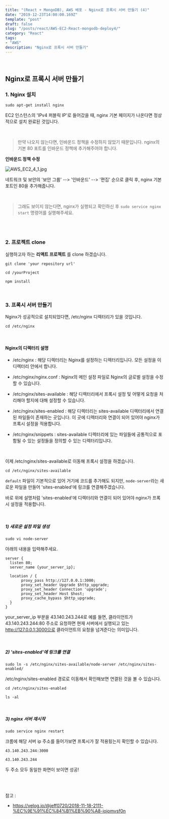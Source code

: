 ```yaml
---
title: "(React + MongoDB), AWS 배포 - Nginx로 프록시 서버 만들기 (4)"
date: "2019-12-23T14:00:00.169Z"
template: "post"
draft: false
slug: "/posts/react/AWS-EC2-React-mongodb-deploy4/"
category: "React"
tags:
- "AWS"
description: "Nginx로 프록시 서버 만들기"
---
```


<br>

## Nginx로 프록시 서버 만들기

### 1. Nginx 설치

`sudo apt-get install nginx`

EC2 인스턴스의 'IPv4 퍼블릭 IP'로 들어갔을 때, nginx 기본 페이지가 나온다면 정상적으로 설치 완료된 것입니다.

<br>

> 만약 나오지 않는다면, 인바운드 정책을 수정하지 않았기 때문입니다.
> nginx의 기본 80 포트를 인바운드 정책에 추가해주어야 합니다.

**인바운드 정책 수정**

![AWS_EC2_4_1.jpg](/media/AWS_EC2_4_1.jpg)

네트워크 및 보안의 '보안 그룹' --> '인바운드' --> '편집' 순으로 클릭 후, nginx 기본 포트인 80을 추가해줍니다.

<br>

> 그래도 보이지 않는다면, nginx가 실행되고 확인하신 후 `sudo service nginx start` 명령어를 실행해주세요.

<br>
<br>

### 2. 프로젝트 clone

실행하고자 하는 **리액트 프로젝트** 를 clone 하겠습니다.

`git clone 'your repository url'`

`cd /yourProject`

`npm install`

<br>


### 3. 프록시 서버 만들기

Nginx가 성공적으로 설치되었다면, /etc/nginx 디렉터리가 있을 것입니다.

`cd /etc/nginx`

<br>

#### Nginx의 디렉터리 설명

- /etc/nginx : 해당 디렉터리는 Nginx를 설정하는 디렉터리입니다. 모든 설정을 이 디렉터리 안에서 합니다.

- /etc/nginx/nginx.conf : Nginx의 메인 설정 파일로 Nginx의 글로벌 설정을 수정할 수 있습니다.

- /etc/nginx/sites-available : 해당 디렉터리에서 프록시 설정 및 어떻게 요청을 처리해야 할지에 대해 설정할 수 있습니다.

- /etc/nginx/sites-enabled : 해당 디렉터리는 sites-available 디렉터리에서 연결된 파일들이 존재하는 곳입니다. 이 곳에 디렉터리와 연결이 되어 있어야 nginx가 프록시 설정을 적용합니다.

- /etc/nginx/snippets : sites-available 디렉터리에 있는 파일들에 공통적으로 포함될 수 있는 설정들을 정의할 수 있는 디렉터리입니다.

<br>

이제 /etc/nginx/sites-available로 이동해 프록시 설정을 하겠습니다.

`cd /etc/nginx/sites-available`

`default` 파일이 기본적으로 있어 거기에 코드를 추가해도 되지만, `node-server`라는 새로운 파일을 만들어 'sites-enabled'에 링크를 연결해주겠습니다.

바로 위에 설명처럼 'sites-enabled'에 디렉터리와 연결이 되어 있어야 nginx가 프록시 설정을 적용합니다.

<br>

##### 1) 새로운 설정 파일 생성

`sudo vi node-server`

아래의 내용을 입력해주세요.

```
server {
  listen 80;
  server_name {your_server_ip};

  location / {
       proxy_pass http://127.0.0.1:3000;
       proxy_set_header Upgrade $http_upgrade;
       proxy_set_header Connection 'upgrade';
       proxy_set_header Host $host;
       proxy_cache_bypass $http_upgrade;
  }
}
```

your_server_ip 부분을 43.140.243.244로 예를 들면,
클라이언트가 43.140.243.244:80 주소로 요청하면 현재 서버에서 실행되고 있는 http://127.0.0.1:3000으로 클라이언트의 요청을 넘겨준다는 의미입니다.

<br>

##### 2) 'sites-enabled'에 링크를 연결

`sudo ln -s /etc/nginx/sites-available/node-server /etc/nginx/sites-enabled/`

/etc/nginx/sites-enabled 경로로 이동해서 확인해보면 연결된 것을 볼 수 있습니다.

`cd /etc/nginx/sites-enabled`

`ls -al`

<br>

##### 3) nginx 서버 재시작

`sudo service nginx restart`

크롬에 해당 서버 ip 주소를 들어가보면 프록시가 잘 적용됬는지 확인할 수 있습니다.

`43.140.243.244:3000`

`43.140.243.244`

두 주소 모두 동일한 화면이 보이면 성공!

<br>
<br>

참고 :
- https://velog.io/@jeff0720/2018-11-18-2111-%EC%9E%91%EC%84%B1%EB%90%A8-iojomvsf0n
